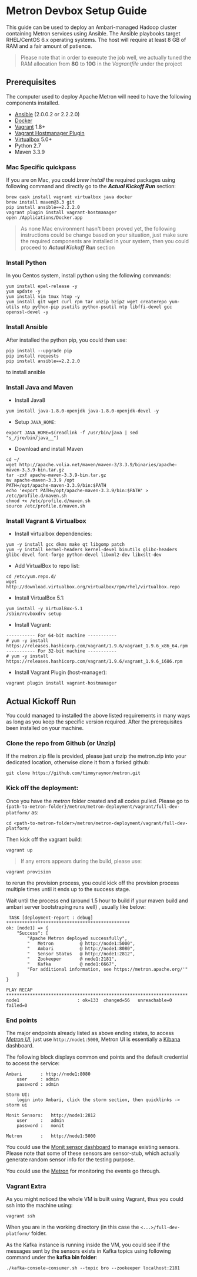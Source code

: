 # Metron Devbox Setup Guide
This guide can be used to deploy an Ambari-managed Hadoop cluster containing Metron services using Ansible. The Ansible playbooks target RHEL/CentOS 6.x operating systems. The host will require at least 8 GB of RAM and a fair amount of patience.

> Please note that in order to execute the job well, we actually tuned the RAM allocation from **8G** to **10G** in the *Vagrantfile* under the project

## Prerequisites

The computer used to deploy Apache Metron will need to have the following components installed.

 - [Ansible](https://github.com/ansible/ansible) (2.0.0.2 or 2.2.2.0)
 - [Docker](https://www.docker.com/community-edition)
 - [Vagrant](https://www.vagrantup.com) 1.8+
 - [Vagrant Hostmanager Plugin](https://github.com/devopsgroup-io/vagrant-hostmanager)
 - [Virtualbox](https://virtualbox.org) 5.0+
 - Python 2.7
 - Maven 3.3.9
 
### Mac Specific quickpass
If you are on Mac, you could *brew install* the required packages using following command and directly go to the ***Actual Kickoff Run*** section:

```
brew cask install vagrant virtualbox java docker
brew install maven@3.3 git
pip install ansible==2.2.2.0
vagrant plugin install vagrant-hostmanager
open /Applications/Docker.app
```
> As none Mac environment hasn't been proved yet, the following instructions could be change based on your situation, just make sure the required components are installed in your system, then you could proceed to ***Actual Kickoff Run*** section

### Install Python 
In you Centos system, install python using the following commands:

```shell
yum install epel-release -y
yum update -y
yum install vim tmux htop -y
yum install git wget curl rpm tar unzip bzip2 wget createrepo yum-utils ntp python-pip psutils python-psutil ntp libffi-devel gcc openssl-devel -y
```

### Install Ansible
After installed the python pip, you could then use:

```Shell
pip install --upgrade pip
pip install requests
pip install ansible==2.2.2.0
```
to install ansible


### Install Java and Maven

* Install Java8

```Shell
yum install java-1.8.0-openjdk java-1.8.0-openjdk-devel -y

```
* Setup ```JAVA_HOME```:

```Shell
export JAVA_HOME=$(readlink -f /usr/bin/java | sed "s_/jre/bin/java__")
```
* Download and install Maven

```
cd ~/
wget http://apache.volia.net/maven/maven-3/3.3.9/binaries/apache-maven-3.3.9-bin.tar.gz
tar -zxf apache-maven-3.3.9-bin.tar.gz
mv apache-maven-3.3.9 /opt 
PATH=/opt/apache-maven-3.3.9/bin:$PATH
echo 'export PATH=/opt/apache-maven-3.3.9/bin:$PATH' > /etc/profile.d/maven.sh
chmod +x /etc/profile.d/maven.sh
source /etc/profile.d/maven.sh
```
### Install Vagrant & Virtualbox

* Install virtualbox dependencies:

```
yum -y install gcc dkms make qt libgomp patch 
yum -y install kernel-headers kernel-devel binutils glibc-headers glibc-devel font-forge python-devel libxml2-dev libxslt-dev
```
* Add VirtualBox to repo list:

```
cd /etc/yum.repo.d/
wget http://download.virtualbox.org/virtualbox/rpm/rhel/virtualbox.repo
```

* Install VirtualBox 5.1:

```
yum install -y VirtualBox-5.1
/sbin/rcvboxdrv setup
```

* Install Vagrant:

```
----------- For 64-bit machine -----------
# yum -y install https://releases.hashicorp.com/vagrant/1.9.6/vagrant_1.9.6_x86_64.rpm
----------- For 32-bit machine ----------- 
# yum -y install https://releases.hashicorp.com/vagrant/1.9.6/vagrant_1.9.6_i686.rpm
```

* Install Vagrant Plugin (host-manager):

```
vagrant plugin install vagrant-hostmanager
```

## Actual Kickoff Run

You could managed to installed the above listed requirements in many ways as long as you keep the specific version required. After the prerequisites been installed on your machine.

### Clone the repo from Github (or Unzip)

If the metron.zip file is provided, please just unzip the metron.zip into your dedicated location, otherwise clone it from a forked github:

```
git clone https://github.com/timmyraynor/metron.git
```


### Kick off the deployment:
Once you have the *metron* folder created and all codes pulled. Please go to `{path-to-metron-folder}/metron/metron-deployment/vagrant/full-dev-platform/` as:

```
cd <path-to-metron-folder>/metron/metron-deployment/vagrant/full-dev-platform/
```

Then kick off the vagrant build:

```
vagrant up
```

>If any errors appears during the build, please use:
```
vagrant provision
```
to rerun the provision process, you could kick off the provision process multiple times until it ends up to the success stage. 

Wait until the process end (around 1.5 hour to build if your maven build and ambari server bootstraping runs well) , usually like below:

```
 TASK [deployment-report : debug] ***********************************************
ok: [node1] => {
    "Success": [
        "Apache Metron deployed successfully",
        "   Metron          @ http://node1:5000",
        "   Ambari          @ http://node1:8080",
        "   Sensor Status   @ http://node1:2812",
        "   Zookeeper       @ node1:2181",
        "   Kafka           @ node1:6667",
        "For additional information, see https://metron.apache.org/'"
    ]
}

PLAY RECAP *********************************************************************
node1                      : ok=133  changed=56   unreachable=0    failed=0
```

### End points

The major endpoints already listed as above ending states, to access [*Metron UI*](http://node1:5000), just use ```http://node1:5000```, Metron UI is essentially a [Kibana](https://www.elastic.co/products/kibana) dashboard.

The following block displays common end points and the default credential to access the service:

```
Ambari       : http://node1:8080       
    user     : admin
    password : admin

Storm UI:
    login into Ambari, click the storm section, then quicklinks -> storm ui
    
Monit Sensors:   http://node1:2812
    user     :   admin
    password :   monit
    
Metron       :   http://node1:5000
```

You could use the [Monit sensor dashboard](http://node1:2812) to manage existing sensors. Please note that some of these sensors are sensor-stub, which actually generate random sensor info for the testing purpose.

You could use the [Metron](http://node1:5000) for monitoring the events go through.

### Vagrant Extra

As you might noticed the whole VM is built using Vagrant, thus you could ssh into the machine using:

```
vagrant ssh
```

When you are in the working directory (in this case the `<...>/full-dev-platform/` folder.

As the Kafka instance is running inside the VM, you could see if the messages sent by the sensors exists in Kafka topics using following command under the **kafka bin folder**:

```
./kafka-console-consumer.sh --topic bro --zookeeper localhost:2181
```



